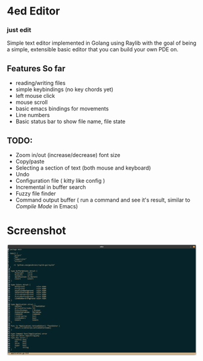# 4ed Editor
### just edit
Simple text editor implemented in Golang using Raylib with the goal of being a simple, extensible basic editor that you can build your own PDE on.
 
## Features So far

- reading/writing files
- simple keybindings (no key chords yet)
- left mouse click
- mouse scroll
- basic emacs bindings for movements
- Line numbers
- Basic status bar to show file name, file state


## TODO:
- Zoom in/out (increase/decrease) font size
- Copy/paste
- Selecting a section of text (both mouse and keyboard)
- Undo
- Configuration file ( kitty like config )
- Incremental in buffer search
- Fuzzy file finder
- Command output buffer ( run a command and see it's result, similar to *Compile Mode* in Emacs)

# Screenshot
![Main.go](assets/screenshot.png)
